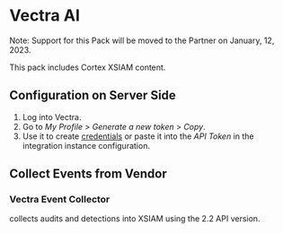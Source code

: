 # Vectra AI

Note: Support for this Pack will be moved to the Partner on January, 12, 2023.

This pack includes Cortex XSIAM content.

## Configuration on Server Side

1. Log into Vectra.
1. Go to *My Profile* > *Generate a new token* > *Copy*.
1. Use it to create [credentials](https://xsoar.pan.dev/docs/integrations/code-conventions#credentials) or paste it into the *API Token* in the integration instance configuration.

## Collect Events from Vendor
### Vectra Event Collector
collects audits and detections into XSIAM using the 2.2 API version.
